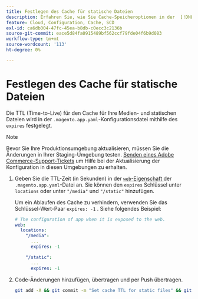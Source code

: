 ```yaml
---
title: Festlegen des Cache für statische Dateien
description: Erfahren Sie, wie Sie Cache-Speicheroptionen in der  [!DNL Commerce] -Konfigurationsdatei festlegen.
feature: Cloud, Configuration, Cache, SCD
exl-id: ca6db004-47fc-45ea-b8db-c0ecc3c2136b
source-git-commit: eace5d84fa0915489bf562ccf79fde04f6b9d083
workflow-type: tm+mt
source-wordcount: '113'
ht-degree: 0%

---
```


# Festlegen des Cache für statische Dateien

Die TTL (Time-to-Live) für den Cache für Ihre Medien- und statischen Dateien wird in der `.magento.app.yaml`-Konfigurationsdatei mithilfe des `expires` festgelegt.

>[!NOTE]
>
>Bevor Sie Ihre Produktionsumgebung aktualisieren, müssen Sie die Änderungen in Ihrer Staging-Umgebung testen. [Senden eines Adobe Commerce-Support-Tickets](https://experienceleague.adobe.com/docs/commerce-knowledge-base/kb/help-center-guide/magento-help-center-user-guide.html#submit-ticket) um Hilfe bei der Aktualisierung der Konfiguration in diesen Umgebungen zu erhalten.

1. Geben Sie die TTL-Zeit (in Sekunden) in der [`web`-Eigenschaft ](web-property.md) der `.magento.app.yaml`-Datei an. Sie können den `expires` Schlüssel unter `locations` oder unter `"/media"` und `"/static"` hinzufügen.

   Um ein Ablaufen des Cache zu verhindern, verwenden Sie das Schlüssel-Wert-Paar `expires: -1` . Siehe folgendes Beispiel:

   ```yaml
   # The configuration of app when it is exposed to the web.
   web:
     locations:
       "/media":
         ...
         expires: -1
   
       "/static":
         ...
         expires: -1
   ```

1. Code-Änderungen hinzufügen, übertragen und per Push übertragen.

   ```bash
   git add -A && git commit -m "Set cache TTL for static files" && git push origin <branch-name>
   ```
